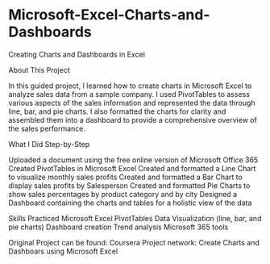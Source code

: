 # Microsoft-Excel-Charts-and-Dashboards
Creating Charts and Dashboards in Excel

About This Project

In this guided project, I learned how to create charts in Microsoft Excel to analyze sales data from a sample company. I used PivotTables to assess various aspects of the sales information and represented the data through line, bar, and pie charts. I also formatted the charts for clarity and assembled them into a dashboard to provide a comprehensive overview of the sales performance.

What I Did Step-by-Step

Uploaded a document using the free online version of Microsoft Office 365
Created PivotTables in Microsoft Excel
Created and formatted a Line Chart to visualize monthly sales profits
Created and formatted a Bar Chart to display sales profits by Salesperson
Created and formatted Pie Charts to show sales percentages by product category and by city
Designed a Dashboard containing the charts and tables for a holistic view of the data


Skills Practiced
Microsoft Excel
PivotTables
Data Visualization (line, bar, and pie charts)
Dashboard creation
Trend analysis
Microsoft 365 tools




Original Project can be found:
Coursera Project network: Create Charts and Dashboars using Microsoft Excel
